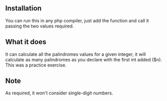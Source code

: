 ## Installation

You can run this in any php compiler, just add the function and call it passing the two values required.

## What it does

It can calculate all the palindromes values for a given integer, it will calculate as many palindromes as you declare with the first int added ($n). This was a practice exercise.

## Note

As required, it won't consider single-digit numbers.